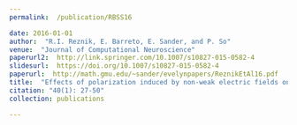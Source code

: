 ```yaml
---
permalink:  /publication/RBSS16

date: 2016-01-01
author:  "R.I. Reznik, E. Barreto, E. Sander, and P. So"
venue:  "Journal of Computational Neuroscience"
paperurl2:  http://link.springer.com/10.1007/s10827-015-0582-4
slidesurl:  https://doi.org/10.1007/s10827-015-0582-4
paperurl:  http://math.gmu.edu/~sander/evelynpapers/ReznikEtAl16.pdf
title:  "Effects of polarization induced by non-weak electric fields on the excitability of elongated neurons with active dendrites"
citation: "40(1): 27-50"
collection: publications

---
```

